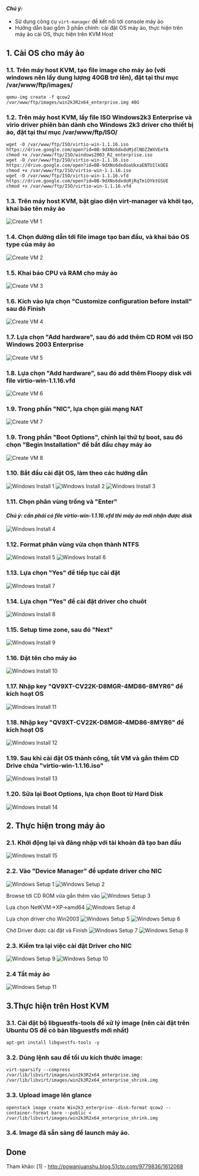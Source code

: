 #### <i>Chú ý: </i>
 - Sử dụng công cụ `virt-manager` để kết nối tới console máy ảo
 - Hướng dẫn bao gồm 3 phần chính: cài đặt OS máy ảo, thực hiện trên máy ảo cài OS, thực hiện trên KVM Host

## 1. Cài OS cho máy ảo
### 1.1. Trên máy host KVM, tạo file image cho máy ảo (với windows nên lấy dung lượng 40GB trở lên), đặt tại thư mục /var/www/ftp/images/
```
qemu-img create -f qcow2 /var/www/ftp/images/win2k3R2x64_enterprise.img 40G
```

### 1.2. Trên máy host KVM, lấy file ISO Windows2k3 Enterprise và virio driver phiên bản dành cho Windows 2k3 driver cho thiết bị ảo, đặt tại thư mục /var/www/ftp/ISO/
```
wget -O /var/www/ftp/ISO/virtio-win-1.1.16.iso https://drive.google.com/open?id=0B-9dXNs6dxdoMjdlNDZZWXVEeTA
chmod +x /var/www/ftp/ISO/windows2003_R2_enterprise.iso
wget -O /var/www/ftp/ISO/virtio-win-1.1.16.iso https://drive.google.com/open?id=0B-9dXNs6dxdoaUkxaENTU1lkOEE
chmod +x /var/www/ftp/ISO/virtio-win-1.1.16.iso
wget -O /var/www/ftp/ISO/virtio-win-1.1.16.vfd https://drive.google.com/open?id=0B-9dXNs6dxdoRjRqTm1OYktGSUE
chmod +x /var/www/ftp/ISO/virtio-win-1.1.16.vfd
```

### 1.3. Trên máy host KVM, bật giao diện virt-manager và khởi tạo, khai báo tên máy ảo
![Create VM 1](/images/win2k3_enterprise/win2k3_32.jpg)

### 1.4. Chọn đường dẫn tới file image tạo ban đầu, và khai báo OS type của máy ảo
![Create VM 2](/images/win2k3_enterprise/win2k3_33.jpg)

### 1.5. Khai báo CPU và RAM cho máy ảo
![Create VM 3](/images/win2k3_enterprise/win2k3_34.jpg)

### 1.6. Kích vào lựa chọn "Customize configuration before install" sau đó Finish
![Create VM 4](/images/win2k3_enterprise/win2k3_35.jpg)

### 1.7. Lựa chọn "Add hardware", sau đó add thêm CD ROM với ISO Windows 2003 Enterprise
![Create VM 5](/images/win2k3_enterprise/win2k3_3.jpg)

### 1.8. Lựa chọn "Add hardware", sau đó add thêm Floopy disk với file virtio-win-1.1.16.vfd 
![Create VM 6](/images/win2k3_enterprise/win2k3_4.jpg)

### 1.9. Trong phần "NIC", lựa chọn giải mạng NAT
![Create VM 7](/images/win2k3_enterprise/win2k3_5.jpg)

### 1.9. Trong phần "Boot Options", chỉnh lại thứ tự boot, sau đó chọn "Begin Installation" để bắt đầu chạy máy ảo
![Create VM 8](/images/win2k3_enterprise/win2k3_6.jpg)

### 1.10. Bắt đầu cài đặt OS, làm theo các hướng dẫn
![Windows Install 1](/images/win2k3_enterprise/win2k3_7.jpg)
![Windows Install 2](/images/win2k3_enterprise/win2k3_8.jpg)
![Windows Install 3](/images/win2k3_enterprise/win2k3_9.jpg)

### 1.11. Chọn phân vùng trống và "Enter"
#### *Chú ý: cần phải có file virtio-win-1.1.16.vfd thì máy ảo mới nhận được disk*
![Windows Install 4](/images/win2k3_enterprise/win2k3_10.jpg)

### 1.12. Format phân vùng vừa chọn thành NTFS
![Windows Install 5](/images/win2k3_enterprise/win2k3_11.jpg)
![Windows Install 6](/images/win2k3_enterprise/win2k3_12.jpg)

### 1.13. Lựa chọn "Yes" để tiếp tục cài đặt
![Windows Install 7](/images/win2k3_enterprise/win2k3_13.jpg)

### 1.14. Lựa chọn "Yes" để cài đặt driver cho chuôt
![Windows Install 8](/images/win2k3_enterprise/win2k3_14.jpg)

### 1.15. Setup time zone, sau đó "Next"
![Windows Install 9](/images/win2k3_enterprise/win2k3_15.jpg)

### 1.16. Đặt tên cho máy ảo
![Windows Install 10](/images/win2k3_enterprise/win2k3_16.jpg)

### 1.17. Nhập key "QV9XT-CV22K-D8MGR-4MD86-8MYR6" để kích hoạt OS
![Windows Install 11](/images/win2k3_enterprise/win2k3_17.jpg)

### 1.18. Nhập key "QV9XT-CV22K-D8MGR-4MD86-8MYR6" để kích hoạt OS
![Windows Install 12](/images/win2k3_enterprise/win2k3_18.jpg)

### 1.19. Sau khi cài đặt OS thành công, tắt VM và gắn thêm CD Drive chứa "virtio-win-1.1.16.iso"
![Windows Install 13](/images/win2k3_enterprise/win2k3_36.jpg)

### 1.20. Sửa lại Boot Options, lựa chọn Boot từ Hard Disk
![Windows Install 14](/images/win2k3_enterprise/win2k3_37.jpg)

## 2. Thực hiện trong máy ảo
### 2.1. Khởi động lại và đăng nhập với tài khoản đã tạo ban đầu
![Windows Install 15](/images/win2k3_enterprise/win2k3_19.jpg)

### 2.2. Vào "Device Manager" để update driver cho NIC
![Windows Setup 1](/images/win2k3_enterprise/win2k3_20.jpg)
![Windows Setup 2](/images/win2k3_enterprise/win2k3_21.jpg)

Browse tới CD ROM vừa gắn thêm vào
![Windows Setup 3](/images/win2k3_enterprise/win2k3_23.jpg)

Lựa chọn NetKVM->XP->amd64
![Windows Setup 4](/images/win2k3_enterprise/win2k3_24.jpg)

Lựa chọn driver cho Win2003
![Windows Setup 5](/images/win2k3_enterprise/win2k3_25.jpg)
![Windows Setup 6](/images/win2k3_enterprise/win2k3_26.jpg)

Chờ Driver được cài đặt và Finish
![Windows Setup 7](/images/win2k3_enterprise/win2k3_27.jpg)
![Windows Setup 8](/images/win2k3_enterprise/win2k3_28.jpg)

### 2.3. Kiểm tra lại việc cài đặt Driver cho NIC
![Windows Setup 9](/images/win2k3_enterprise/win2k3_29.jpg)
![Windows Setup 10](/images/win2k3_enterprise/win2k3_30.jpg)

### 2.4 Tắt máy ảo
![Windows Setup 11](/images/win2k3_enterprise/win2k3_31.jpg)

## 3.Thực hiện trên Host KVM
### 3.1. Cài đặt bộ libguestfs-tools để xử lý image (nên cài đặt trên Ubuntu OS để có bản libguestfs mới nhất)
```
apt-get install libguestfs-tools -y
```

### 3.2. Dùng lệnh sau để tối ưu kích thước image:
```
virt-sparsify --compress /var/lib/libvirt/images/win2k3R2x64_enterprise.img /var/lib/libvirt/images/win2k3R2x64_enterprise_shrink.img
```

### 3.3. Upload image lên glance
```
openstack image create Win2k3_enterprise--disk-format qcow2 --container-format bare --public < /var/lib/libvirt/images/win2k3R2x64_enterprise_shrink.img
```

### 3.4. Image đã sẵn sàng để launch máy ảo.

## Done
 
Tham khảo: 
[1] - http://powanjuanshu.blog.51cto.com/9779836/1612068